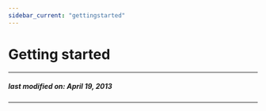 ```yaml
---
sidebar_current: "gettingstarted"
---
```


# Getting started


-------
##### last modified on: April 19, 2013
-------
